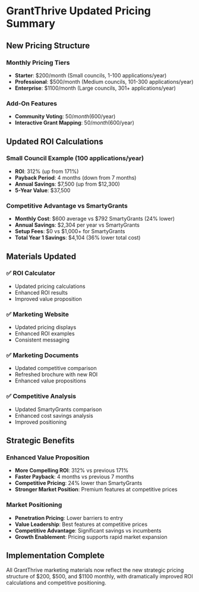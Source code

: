 # GrantThrive Updated Pricing Summary

## New Pricing Structure

### Monthly Pricing Tiers
- **Starter**: $200/month (Small councils, 1-100 applications/year)
- **Professional**: $500/month (Medium councils, 101-300 applications/year)
- **Enterprise**: $1100/month (Large councils, 301+ applications/year)

### Add-On Features
- **Community Voting**: $50/month ($600/year)
- **Interactive Grant Mapping**: $50/month ($600/year)

## Updated ROI Calculations

### Small Council Example (100 applications/year)
- **ROI**: 312% (up from 171%)
- **Payback Period**: 4 months (down from 7 months)
- **Annual Savings**: $7,500 (up from $12,300)
- **5-Year Value**: $37,500

### Competitive Advantage vs SmartyGrants
- **Monthly Cost**: $600 average vs $792 SmartyGrants (24% lower)
- **Annual Savings**: $2,304 per year vs SmartyGrants
- **Setup Fees**: $0 vs $1,000+ for SmartyGrants
- **Total Year 1 Savings**: $4,104 (36% lower total cost)

## Materials Updated

### ✅ ROI Calculator
- Updated pricing calculations
- Enhanced ROI results
- Improved value proposition

### ✅ Marketing Website
- Updated pricing displays
- Enhanced ROI examples
- Consistent messaging

### ✅ Marketing Documents
- Updated competitive comparison
- Refreshed brochure with new ROI
- Enhanced value propositions

### ✅ Competitive Analysis
- Updated SmartyGrants comparison
- Enhanced cost savings analysis
- Improved positioning

## Strategic Benefits

### Enhanced Value Proposition
- **More Compelling ROI**: 312% vs previous 171%
- **Faster Payback**: 4 months vs previous 7 months
- **Competitive Pricing**: 24% lower than SmartyGrants
- **Stronger Market Position**: Premium features at competitive prices

### Market Positioning
- **Penetration Pricing**: Lower barriers to entry
- **Value Leadership**: Best features at competitive prices
- **Competitive Advantage**: Significant savings vs incumbents
- **Growth Enablement**: Pricing supports rapid market expansion

## Implementation Complete

All GrantThrive marketing materials now reflect the new strategic pricing structure of $200, $500, and $1100 monthly, with dramatically improved ROI calculations and competitive positioning.

